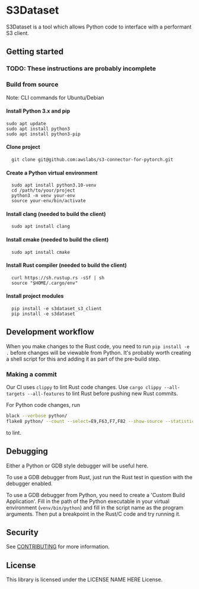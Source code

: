 # S3Dataset

S3Dataset is a tool which allows Python code to interface with a performant S3 client.

## Getting started
### TODO: These instructions are probably incomplete
### Build from source
Note: CLI commands for Ubuntu/Debian 
#### Install Python 3.x and pip
```shell
sudo apt update
sudo apt install python3
sudo apt install python3-pip
```
#### Clone project
```shell
  git clone git@github.com:awslabs/s3-connector-for-pytorch.git
```
#### Create  a Python virtual environment
```shell
  sudo apt install python3.10-venv
  cd /path/to/your/project
  python3 -m venv your-env
  source your-env/bin/activate
```
#### Install clang (needed to build the client)
```shell
  sudo apt install clang
```
#### Install cmake (needed to build the client)
```shell
  sudo apt install cmake
```
#### Install Rust compiler (needed to build the client)
```shell
  curl https://sh.rustup.rs -sSf | sh
  source "$HOME/.cargo/env"
```
#### Install project modules
```shell
  pip install -e s3dataset_s3_client
  pip install -e s3dataset
```

## Development workflow

When you make changes to the Rust code, you need to run `pip install -e .` before changes will be viewable from 
Python. It's probably worth creating a shell script for this and adding it as part of the pre-build step.

### Making a commit

Our CI uses `clippy` to lint Rust code changes. Use `cargo clippy --all-targets --all-features` to lint Rust before
pushing new Rust commits.

For Python code changes, run 
```bash
black --verbose python/
flake8 python/ --count --select=E9,F63,F7,F82 --show-source --statistics
```
 to lint.

## Debugging

Either a Python or GDB style debugger will be useful here.

To use a GDB debugger from Rust, just run the Rust test in question with the debugger enabled.

To use a GDB debugger from Python, you need to create a 'Custom Build Application'. 
Fill in the path of the Python executable in your virtual environment (`venv/bin/python`) and fill in the script name 
as the program arguments.
Then put a breakpoint in the Rust/C code and try running it.


## Security

See [CONTRIBUTING](CONTRIBUTING.md#security-issue-notifications) for more information.

## License

This library is licensed under the LICENSE NAME HERE License.


